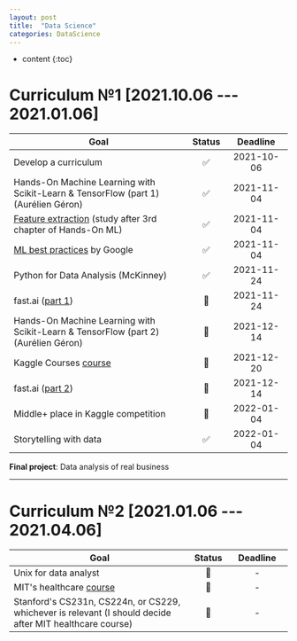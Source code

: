 ```yaml
---
layout: post
title:  "Data Science"
categories: DataScience
---
```


* content 
{:toc}


# Curriculum №1 [**2021.10.06 --- 2021.01.06**]

Goal | Status | &nbsp;&nbsp;&nbsp;Deadline&nbsp;&nbsp;&nbsp;
---|:---:|:---:|
Develop a curriculum | ✅ | 2021-10-06
Hands-On Machine Learning with Scikit-Learn & TensorFlow (part 1) (Aurélien Géron) | ✅ | 2021-11-04
[Feature extraction](https://scikit-learn.org/stable/modules/feature_extraction.html) (study after 3rd chapter of Hands-On ML) | ✅ | 2021-11-04
[ML best practices](https://developers.google.com/machine-learning/guides/rules-of-ml) by Google | ✅ | 2021-11-04
Python for Data Analysis (McKinney) | ✅ | 2021-11-24
fast.ai ([part 1](https://course.fast.ai/)) | 🧐 | 2021-11-24
Hands-On Machine Learning with Scikit-Learn & TensorFlow (part 2) (Aurélien Géron) | 🧐 | 2021-12-14
Kaggle Courses [course](https://www.youtube.com/watch?v=vof7x8r_ZUA&list=PLUl4u3cNGP60B0PQXVQyGNdCyCTDU1Q5j) | 📌 | 2021-12-20
fast.ai ([part 2](https://course19.fast.ai/part2)) | 📌 | 2021-12-14
Middle+ place in Kaggle competition | 🧐 | 2022-01-04
Storytelling with data | ✅ | 2022-01-04

**Final project**: Data analysis of real business

___


# Curriculum №2 [**2021.01.06 --- 2021.04.06**]

Goal | Status | &nbsp;&nbsp;&nbsp;Deadline&nbsp;&nbsp;&nbsp;
---|:---:|:---:|
Unix for data analyst | 📌 | -
MIT's healthcare [course](https://www.youtube.com/watch?v=vof7x8r_ZUA&list=PLUl4u3cNGP60B0PQXVQyGNdCyCTDU1Q5j) | 📌 | -
Stanford's CS231n, CS224n, or CS229, whichever is relevant (I should decide after MIT healthcare course) | 📌 | -
